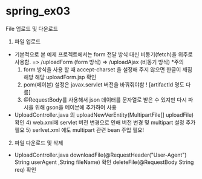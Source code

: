 # spring_ex03

File 업로드 및 다운로드

1) 파일 업로드
 - 기본적으로 본 예제 프로젝트에서는 form 전달 방식 대신 비동기(fetch)을 위주로 사용함. 
   => /uploadForm (form 방식)
   => /uploadAjax (비동기 방식)
   *주의 
    1) form 방식을 사용 할 때 accept-charset 을 설정해 주지 않으면 한글이 깨짐 해방 해당 uploadForm.jsp 확인
    2) pom(메이븐) 설정은 javax.servlet 버전을 바꿔줘야함 ! [artifactId 명도 다름]
    3) @RequestBody를 사용해서 json 데이터를 문자열로 받은 수 있지만 다시 파시을 위해 gson을 메이븐에 추가하여 사용
 - UploadController.java 의  uploadNewVerEntity(MultipartFile[] uploadFile) 확인 
    4) web.xml에 servlet 버전 변경으로 인해 버전 변경 및 multipart 설정 추가 필요
    5) serlvet.xml 에도 multipart 관련 bean 주입 필요!
 
2) 파일 다운로드 및 삭제
 - UploadController.java 
 	downloadFile(@RequestHeader("User-Agent") String userAgent ,String fileName) 확인 
 	deleteFile(@RequestBody String req) 확인 
